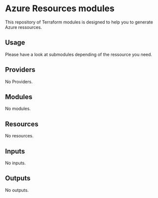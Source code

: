 # Azure Resources modules

This repository of Terraform modules is designed to help you to generate Azure ressources.

## Usage

Please have a look at submodules depending of the ressource you need. 

## Providers

No Providers.

## Modules

No modules.

## Resources

No resources.

## Inputs

No inputs.

## Outputs

No outputs.